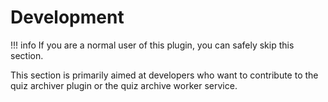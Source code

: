 # Development

!!! info
    If you are a normal user of this plugin, you can safely skip this section.

This section is primarily aimed at developers who want to contribute to the quiz
archiver plugin or the quiz archive worker service.
